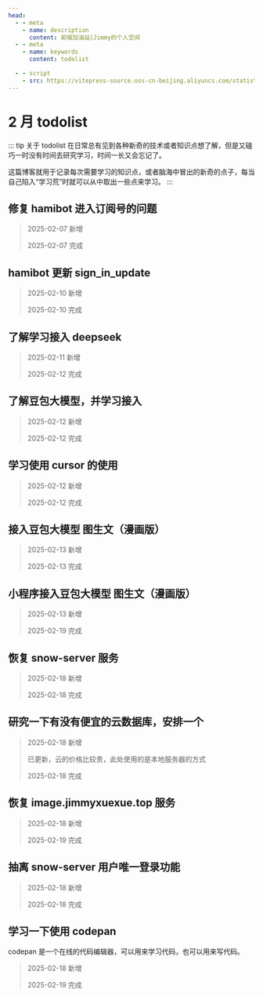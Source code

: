 ```yaml
---
head:
  - - meta
    - name: description
      content: 前端加油站|Jimmy的个人空间
  - - meta
    - name: keywords
      content: todolist

  - - script
    - src: https://vitepress-source.oss-cn-beijing.aliyuncs.com/statistics.js
---
```


# 2 月 todolist

::: tip 关于 todolist
在日常总有见到各种新奇的技术或者知识点想了解，但是又碰巧一时没有时间去研究学习，时间一长又会忘记了。

这篇博客就用于记录每次需要学习的知识点，或者脑海中冒出的新奇的点子，每当自己陷入“学习荒”时就可以从中取出一些点来学习。
:::

## 修复 hamibot 进入订阅号的问题

> 2025-02-07 新增
>
> 2025-02-07 完成

## hamibot 更新 sign_in_update

> 2025-02-10 新增
>
> 2025-02-10 完成

## 了解学习接入 deepseek

> 2025-02-11 新增
>
> 2025-02-12 完成

## 了解豆包大模型，并学习接入

> 2025-02-12 新增
>
> 2025-02-12 完成

## 学习使用 cursor 的使用

> 2025-02-12 新增
>
> 2025-02-12 完成

## 接入豆包大模型 图生文（漫画版）

> 2025-02-13 新增
>
> 2025-02-13 完成

## 小程序接入豆包大模型 图生文（漫画版）

> 2025-02-13 新增
>
> 2025-02-19 完成

## 恢复 snow-server 服务

> 2025-02-18 新增
>
> 2025-02-18 完成

## 研究一下有没有便宜的云数据库，安排一个

> 2025-02-18 新增
>
> 已更新，云的价格比较贵，此处使用的是本地服务器的方式
>
> 2025-02-18 完成

## 恢复 image.jimmyxuexue.top 服务

> 2025-02-18 新增
>
> 2025-02-19 完成

## 抽离 snow-server 用户唯一登录功能

> 2025-02-18 新增
>
> 2025-02-18 完成

## 学习一下使用 codepan

codepan 是一个在线的代码编辑器，可以用来学习代码，也可以用来写代码。

> 2025-02-18 新增
>
> 2025-02-19 完成
